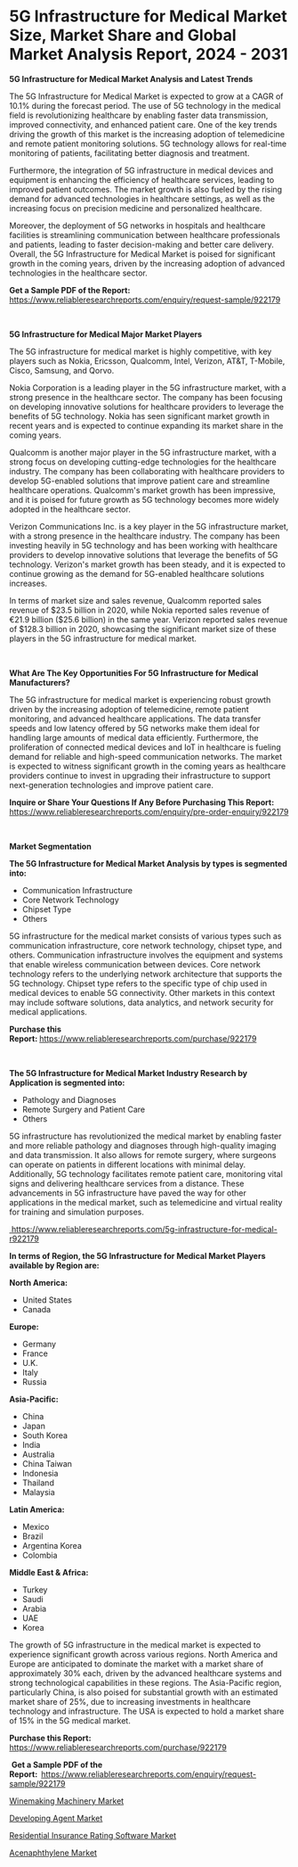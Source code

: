 <p><h1>5G Infrastructure for Medical Market Size, Market Share and Global Market Analysis Report, 2024 - 2031</h1></p><p><strong>5G Infrastructure for Medical Market Analysis and Latest Trends</strong></p>
<p><p>The 5G Infrastructure for Medical Market is expected to grow at a CAGR of 10.1% during the forecast period. The use of 5G technology in the medical field is revolutionizing healthcare by enabling faster data transmission, improved connectivity, and enhanced patient care. One of the key trends driving the growth of this market is the increasing adoption of telemedicine and remote patient monitoring solutions. 5G technology allows for real-time monitoring of patients, facilitating better diagnosis and treatment. </p><p>Furthermore, the integration of 5G infrastructure in medical devices and equipment is enhancing the efficiency of healthcare services, leading to improved patient outcomes. The market growth is also fueled by the rising demand for advanced technologies in healthcare settings, as well as the increasing focus on precision medicine and personalized healthcare. </p><p>Moreover, the deployment of 5G networks in hospitals and healthcare facilities is streamlining communication between healthcare professionals and patients, leading to faster decision-making and better care delivery. Overall, the 5G Infrastructure for Medical Market is poised for significant growth in the coming years, driven by the increasing adoption of advanced technologies in the healthcare sector.</p></p>
<p><strong>Get a Sample PDF of the Report:&nbsp;</strong> <a href="https://www.reliableresearchreports.com/enquiry/request-sample/922179">https://www.reliableresearchreports.com/enquiry/request-sample/922179</a></p>
<p>&nbsp;</p>
<p><strong>5G Infrastructure for Medical Major Market Players</strong></p>
<p><p>The 5G infrastructure for medical market is highly competitive, with key players such as Nokia, Ericsson, Qualcomm, Intel, Verizon, AT&T, T-Mobile, Cisco, Samsung, and Qorvo. </p><p>Nokia Corporation is a leading player in the 5G infrastructure market, with a strong presence in the healthcare sector. The company has been focusing on developing innovative solutions for healthcare providers to leverage the benefits of 5G technology. Nokia has seen significant market growth in recent years and is expected to continue expanding its market share in the coming years.</p><p>Qualcomm is another major player in the 5G infrastructure market, with a strong focus on developing cutting-edge technologies for the healthcare industry. The company has been collaborating with healthcare providers to develop 5G-enabled solutions that improve patient care and streamline healthcare operations. Qualcomm's market growth has been impressive, and it is poised for future growth as 5G technology becomes more widely adopted in the healthcare sector.</p><p>Verizon Communications Inc. is a key player in the 5G infrastructure market, with a strong presence in the healthcare industry. The company has been investing heavily in 5G technology and has been working with healthcare providers to develop innovative solutions that leverage the benefits of 5G technology. Verizon's market growth has been steady, and it is expected to continue growing as the demand for 5G-enabled healthcare solutions increases.</p><p>In terms of market size and sales revenue, Qualcomm reported sales revenue of $23.5 billion in 2020, while Nokia reported sales revenue of €21.9 billion ($25.6 billion) in the same year. Verizon reported sales revenue of $128.3 billion in 2020, showcasing the significant market size of these players in the 5G infrastructure for medical market.</p></p>
<p>&nbsp;</p>
<p><strong>What Are The Key Opportunities For 5G Infrastructure for Medical Manufacturers?</strong></p>
<p><p>The 5G infrastructure for medical market is experiencing robust growth driven by the increasing adoption of telemedicine, remote patient monitoring, and advanced healthcare applications. The data transfer speeds and low latency offered by 5G networks make them ideal for handling large amounts of medical data efficiently. Furthermore, the proliferation of connected medical devices and IoT in healthcare is fueling demand for reliable and high-speed communication networks. The market is expected to witness significant growth in the coming years as healthcare providers continue to invest in upgrading their infrastructure to support next-generation technologies and improve patient care.</p></p>
<p><strong>Inquire or Share Your Questions If Any Before Purchasing This Report:</strong> <a href="https://www.reliableresearchreports.com/enquiry/pre-order-enquiry/922179">https://www.reliableresearchreports.com/enquiry/pre-order-enquiry/922179</a></p>
<p>&nbsp;</p>
<p><strong>Market Segmentation</strong></p>
<p><strong>The 5G Infrastructure for Medical Market Analysis by types is segmented into:</strong></p>
<p><ul><li>Communication Infrastructure</li><li>Core Network Technology</li><li>Chipset Type</li><li>Others</li></ul></p>
<p><p>5G infrastructure for the medical market consists of various types such as communication infrastructure, core network technology, chipset type, and others. Communication infrastructure involves the equipment and systems that enable wireless communication between devices. Core network technology refers to the underlying network architecture that supports the 5G technology. Chipset type refers to the specific type of chip used in medical devices to enable 5G connectivity. Other markets in this context may include software solutions, data analytics, and network security for medical applications.</p></p>
<p><strong>Purchase this Report:&nbsp;</strong><a href="https://www.reliableresearchreports.com/purchase/922179">https://www.reliableresearchreports.com/purchase/922179</a></p>
<p>&nbsp;</p>
<p><strong>The 5G Infrastructure for Medical Market Industry Research by Application is segmented into:</strong></p>
<p><ul><li>Pathology and Diagnoses</li><li>Remote Surgery and Patient Care</li><li>Others</li></ul></p>
<p><p>5G infrastructure has revolutionized the medical market by enabling faster and more reliable pathology and diagnoses through high-quality imaging and data transmission. It also allows for remote surgery, where surgeons can operate on patients in different locations with minimal delay. Additionally, 5G technology facilitates remote patient care, monitoring vital signs and delivering healthcare services from a distance. These advancements in 5G infrastructure have paved the way for other applications in the medical market, such as telemedicine and virtual reality for training and simulation purposes.</p></p>
<p><a href="https://www.reliableresearchreports.com/5g-infrastructure-for-medical-r922179">&nbsp;https://www.reliableresearchreports.com/5g-infrastructure-for-medical-r922179</a></p>
<p><strong>In terms of Region, the 5G Infrastructure for Medical Market Players available by Region are:</strong></p>
<p>
    <p> <strong> North America: </strong>
        <ul>
            <li>United States</li>
            <li>Canada</li>
        </ul>
        </p> 
    <p> <strong> Europe: </strong>
        <ul>
            <li>Germany</li>
            <li>France</li>
            <li>U.K.</li>
            <li>Italy</li>
            <li>Russia</li>
        </ul>
        </p> 
    <p> <strong> Asia-Pacific: </strong>
        <ul>
            <li>China</li>
            <li>Japan</li>
            <li>South Korea</li>
            <li>India</li>
            <li>Australia</li>
            <li>China Taiwan</li>
            <li>Indonesia</li>
            <li>Thailand</li>
            <li>Malaysia</li>
        </ul>
        </p> 
    <p> <strong> Latin America: </strong>
        <ul>
            <li>Mexico</li>
            <li>Brazil</li>
            <li>Argentina Korea</li>
            <li>Colombia</li>
        </ul>
        </p> 
    <p> <strong> Middle East & Africa: </strong>
        <ul>
            <li>Turkey</li>
            <li>Saudi</li>
            <li>Arabia</li>
            <li>UAE</li>
            <li>Korea</li>
        </ul>
    </p>
    </p>
<p><p>The growth of 5G infrastructure in the medical market is expected to experience significant growth across various regions. North America and Europe are anticipated to dominate the market with a market share of approximately 30% each, driven by the advanced healthcare systems and strong technological capabilities in these regions. The Asia-Pacific region, particularly China, is also poised for substantial growth with an estimated market share of 25%, due to increasing investments in healthcare technology and infrastructure. The USA is expected to hold a market share of 15% in the 5G medical market.</p></p>
<p><strong>Purchase this Report: </strong><a href="https://www.reliableresearchreports.com/purchase/922179">https://www.reliableresearchreports.com/purchase/922179</a></p>
<p>&nbsp;<strong>Get a Sample PDF of the Report:&nbsp;&nbsp;</strong><a href="https://www.reliableresearchreports.com/enquiry/request-sample/922179">https://www.reliableresearchreports.com/enquiry/request-sample/922179</a></p>
<p><strong></strong></p>
<p><p><a href="https://github.com/joannesouthgate/Market-Research-Report-List-3/blob/main/winemaking-machinery-market.md">Winemaking Machinery Market</a></p><p><a href="https://www.linkedin.com/pulse/developing-agent-market-size-global-industry-overview-segmentation-pulte?trackingId=F%2FX9iB7%2FVQOG8EGBa78euQ%3D%3D">Developing Agent Market</a></p><p><a href="https://github.com/sofayahoo2023/Market-Research-Report-List-4/blob/main/residential-insurance-rating-software-market.md">Residential Insurance Rating Software Market</a></p><p><a href="https://www.linkedin.com/pulse/acenaphthylene-market-size-reflecting-forecast-till-2031-xh9ne?trackingId=ww8XZcHHhrlBMY9%2FaAZ0ag%3D%3D">Acenaphthylene Market</a></p></p>